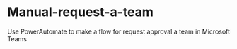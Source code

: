 # Manual-request-a-team
Use PowerAutomate to make a flow for request approval a team in Microsoft Teams
